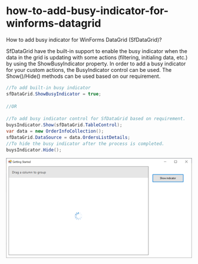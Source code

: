 # how-to-add-busy-indicator-for-winforms-datagrid
How to add busy indicator for WinForms DataGrid (SfDataGrid)?

SfDataGrid have the built-in support to enable the busy indicator when the data in the grid is updating with some actions (filtering, initialing data, etc.) by using the ShowBusyIndicator property. In order to add a busy indicator for your custom actions, the BusyIndicator control can be used. The Show()/Hide() methods can be used based on our requirement.

```C#
//To add built-in busy indicator
sfDataGrid.ShowBusyIndicator = true;

//OR

//To add busy indicator control for SfDataGrid based on requirement.
buysIndicator.Show(sfDataGrid.TableControl);
var data = new OrderInfoCollection();
sfDataGrid.DataSource = data.OrdersListDetails;
//To hide the busy indicator after the process is completed.
buysIndicator.Hide();
```

![BusyIndicator](BusyIndicator.png)
